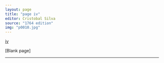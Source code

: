 ```yaml
---
layout: page
title: "page iv"
editor: Cristobal Silva
source: "1764 edition"
img: "p0010.jpg"
---
```



[iv]({{site.baseurl}}/images/{{page.img}})

[Blank page]

---
